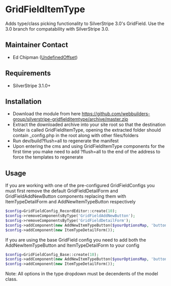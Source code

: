 GridFieldItemType
=================

Adds type/class picking functionality to SilverStripe 3.0's GridField. Use the 3.0 branch for compatability with SilverStripe 3.0.

## Maintainer Contact
* Ed Chipman ([UndefinedOffset](https://github.com/UndefinedOffset))

## Requirements
* SilverStripe 3.1.0+


## Installation
* Download the module from here https://github.com/webbuilders-group/silverstripe-gridfielditemtype/archive/master.zip
* Extract the downloaded archive into your site root so that the destination folder is called GridFieldItemType, opening the extracted folder should contain _config.php in the root along with other files/folders
* Run dev/build?flush=all to regenerate the manifest
* Upon entering the cms and using GridFieldItemType components for the first time you make need to add ?flush=all to the end of the address to force the templates to regenerate


## Usage
If you are working with one of the pre-configured GridFieldConfigs you must first remove the default GridFieldDetailForm and GridFieldAddNewButton components replacing them with ItemTypeDetailForm and AddNewItemTypeButton respectively
```php
$config=GridFieldConfig_RecordEditor::create(10);
$config->removeComponentsByType('GridFieldAddNewButton');
$config->removeComponentsByType('GridFieldDetailForm');
$config->addComponent(new AddNewItemTypeButton($yourOptionsMap, 'buttons-before-left'));
$config->addComponent(new ItemTypeDetailForm());
```

If you are using the base GridField config you need to add both the AddNewItemTypeButton and ItemTypeDetailForm to your config
```php
$config=GridFieldConfig_Base::create(10);
$config->addComponent(new AddNewItemTypeButton($yourOptionsMap, 'buttons-before-left'));
$config->addComponent(new ItemTypeDetailForm());
```

Note: All options in the type dropdown must be decendents of the model class.
